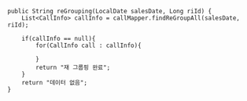     public String reGrouping(LocalDate salesDate, Long riId) {
        List<CallInfo> callInfo = callMapper.findReGroupAll(salesDate, riId);

        if(callInfo == null){
            for(CallInfo call : callInfo){

            }
            return "재 그룹핑 완료";
        }
        return "데이터 없음";
    }
